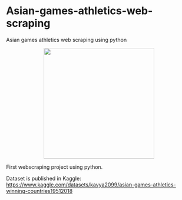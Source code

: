 # Asian-games-athletics-web-scraping
Asian games athletics web scraping using python

<p align="center">
<img src="https://cdn.dribbble.com/users/406059/screenshots/2885391/hurdles_run.gif"  width="300" height="300" />
</p>


First webscraping project using python.

Dataset is published in Kaggle: https://www.kaggle.com/datasets/kavya2099/asian-games-athletics-winning-countries19512018
